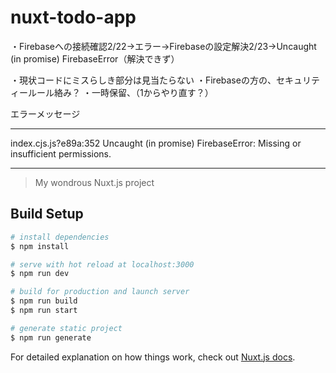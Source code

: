 # nuxt-todo-app


・Firebaseへの接続確認2/22→エラー→Firebaseの設定解決2/23→Uncaught (in promise) FirebaseError（解決できず）

・現状コードにミスらしき部分は見当たらない
・Firebaseの方の、セキュリティールール絡み？
・一時保留、（1からやり直す？）

エラーメッセージ
*****
index.cjs.js?e89a:352 Uncaught (in promise) FirebaseError: Missing or insufficient permissions.

*****

> My wondrous Nuxt.js project

## Build Setup

``` bash
# install dependencies
$ npm install

# serve with hot reload at localhost:3000
$ npm run dev

# build for production and launch server
$ npm run build
$ npm run start

# generate static project
$ npm run generate
```

For detailed explanation on how things work, check out [Nuxt.js docs](https://nuxtjs.org).
